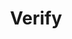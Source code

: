 ---
title: Verify
menus: header
layout: googlef2edd43dcbb14762
permalink: /googlef2edd43dcbb14762.html/
---